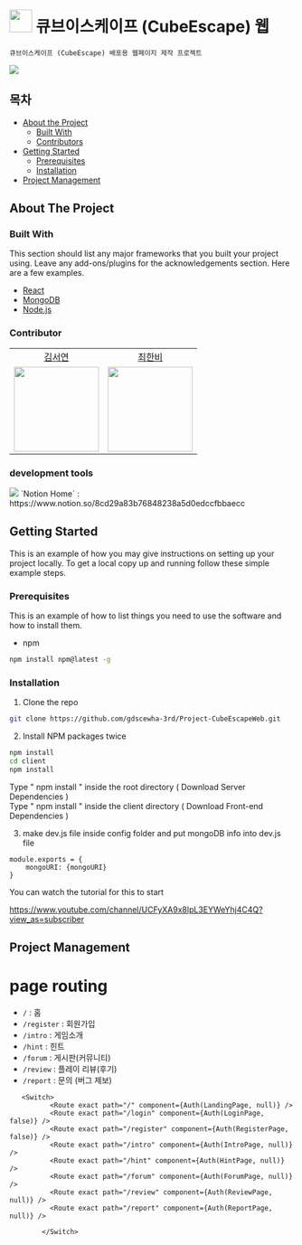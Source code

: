 # <img src="https://user-images.githubusercontent.com/86418674/149336502-d2c0b204-5bea-47e9-ad6c-5960e97ba38a.png"  width="40"/> 큐브이스케이프 (CubeEscape) 웹
```
큐브이스케이프 (CubeEscape) 배포용 웹페이지 제작 프로젝트
```
 <img src="https://img.shields.io/badge/React-61DAFB?style=flat-square&logo=React&logoColor=white"/>


<!-- TABLE OF CONTENTS -->
## 목차
* [About the Project](#about-the-project)
  * [Built With](#built-with)
  * [Contributors](#Contributors)
* [Getting Started](#getting-started)
  * [Prerequisites](#prerequisites)
  * [Installation](#installation)
* [Project Management](#project-management)


<!-- ABOUT THE PROJECT -->

## About The Project

### Built With
This section should list any major frameworks that you built your project using. Leave any add-ons/plugins for the acknowledgements section. Here are a few examples.
* [React]()
* [MongoDB]()
* [Node.js]()


### Contributor

<table>
  <tr align="center">
    <td><a href="https://github.com/flowersayo">김서연</a></td>
    <td><a href="https://github.com/hanby-choi">최한비</a></td>
  </tr>
  <tr align="center">
    <td><img src="https://github.com/flowersayo.png" width="150"></td>
    <td><img src="https://github.com/hanby-choi.png" width="150"></td>
</table>


### development tools
 <img src="https://img.shields.io/badge/Notion-000000?style=flat-square&logo=Notion&logoColor=white"/>
  `Notion Home` :  https://www.notion.so/8cd29a83b76848238a5d0edccfbbaecc


<!-- GETTING STARTED -->
## Getting Started

This is an example of how you may give instructions on setting up your project locally.
To get a local copy up and running follow these simple example steps.

### Prerequisites

This is an example of how to list things you need to use the software and how to install them.
* npm
```sh
npm install npm@latest -g
```

### Installation


1. Clone the repo
```sh
git clone https://github.com/gdscewha-3rd/Project-CubeEscapeWeb.git
```
2. Install NPM packages twice
```sh
npm install 
cd client 
npm install
```
Type " npm install " inside the root directory ( Download Server Dependencies )
<br/>
Type " npm install " inside the client directory ( Download Front-end Dependencies )


3. make dev.js file inside config folder and put mongoDB info into dev.js file

```
module.exports = {
    mongoURI: {mongoURI}
}
```

You can watch the tutorial for this to start

https://www.youtube.com/channel/UCFyXA9x8lpL3EYWeYhj4C4Q?view_as=subscriber


## Project Management

# page routing
- `/` : 홈
- `/register` : 회원가입
- `/intro` : 게임소개
- `/hint` : 힌트
- `/forum` : 게시판(커뮤니티)
- `/review` : 플레이 리뷰(후기)
- `/report` : 문의 (버그 제보)


```
   <Switch>
          <Route exact path="/" component={Auth(LandingPage, null)} />
          <Route exact path="/login" component={Auth(LoginPage, false)} />
          <Route exact path="/register" component={Auth(RegisterPage, false)} />
          <Route exact path="/intro" component={Auth(IntroPage, null)} />
          <Route exact path="/hint" component={Auth(HintPage, null)} />
          <Route exact path="/forum" component={Auth(ForumPage, null)} />
          <Route exact path="/review" component={Auth(ReviewPage, null)} />
          <Route exact path="/report" component={Auth(ReportPage, null)} />
         
        </Switch>
 ```
   
